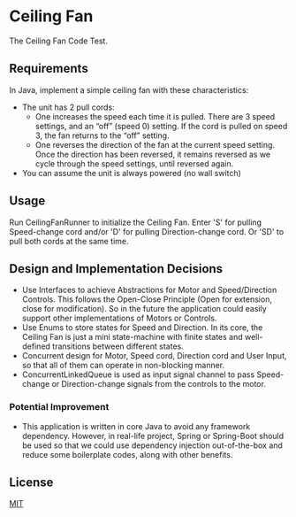 # Ceiling Fan
The Ceiling Fan Code Test.

## Requirements
In Java, implement a simple ceiling fan with these characteristics:
- The unit has 2 pull cords:   
    - One increases the speed each time it is pulled.  There are 3 speed settings, and an “off” (speed 0) setting.   If the cord is pulled on speed 3, the fan returns to the “off” setting.
    - One reverses the direction of the fan at the current speed setting. Once the direction has been reversed, it remains reversed as we cycle through the speed settings, until reversed again.
- You can assume the unit is always powered (no wall switch)

## Usage
Run CeilingFanRunner to initialize the Ceiling Fan. Enter 'S' for pulling Speed-change cord and/or 'D' for pulling Direction-change cord. Or 'SD' to pull both cords at the same time.

## Design and Implementation Decisions
- Use Interfaces to achieve Abstractions for Motor and Speed/Direction Controls. This follows the Open-Close Principle (Open for extension, close for modification). So in the future the application could easily support other implementations of Motors or Controls.
- Use Enums to store states for Speed and Direction. In its core, the Ceiling Fan is just a mini state-machine with finite states and well-defined transitions between different states.
- Concurrent design for Motor, Speed cord, Direction cord and User Input, so that all of them can operate in non-blocking manner.
- ConcurrentLinkedQueue is used as input signal channel to pass Speed-change or Direction-change signals from the controls to the motor.
### Potential Improvement
- This application is written in core Java to avoid any framework dependency. However, in real-life project, Spring or Spring-Boot should be used so that we could use dependency injection out-of-the-box and reduce some boilerplate codes, along with other benefits.

## License
[MIT](https://choosealicense.com/licenses/mit/)

